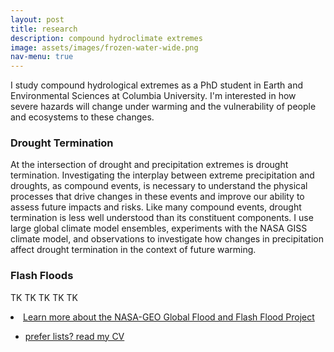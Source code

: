 ```yaml
---
layout: post
title: research
description: compound hydroclimate extremes
image: assets/images/frozen-water-wide.png
nav-menu: true
---
```



<!-- Content -->
<p>I study compound hydrological extremes as a PhD student in Earth and Environmental Sciences at Columbia University. I'm interested in how severe hazards will change under warming and the vulnerability of people and ecosystems to these changes. </p>
<div class="row">
	<div class="6u 12u$(small)">
		<h3>Drought Termination</h3>
		<p>At the intersection of drought and precipitation extremes is drought termination. Investigating the interplay between extreme precipitation and droughts, as compound events, is necessary to understand the physical processes that drive changes in these events and improve our ability to assess future impacts and risks. Like many compound events, drought termination is less well understood than its constituent components. I use large global climate model ensembles, experiments with the NASA GISS climate model, and observations to investigate how changes in precipitation affect drought termination in the context of future warming. </p>
	</div>
	<div class="6u$ 12u$(small)">
		<h3>Flash Floods</h3>
		<p> TK TK TK TK TK </p>
		<li><a href="https://geo.floods.global/" class="button">Learn more about the NASA-GEO Global Flood and Flash Flood Project</a></li>
	</div>


<ul class="actions">
	<li><a href="assets/pdfs/miv_CV.pdf" class="button special">prefer lists? read my CV</a></li>
	<!-- <li><a href="#" class="button">Default</a></li> --> 
</ul>

